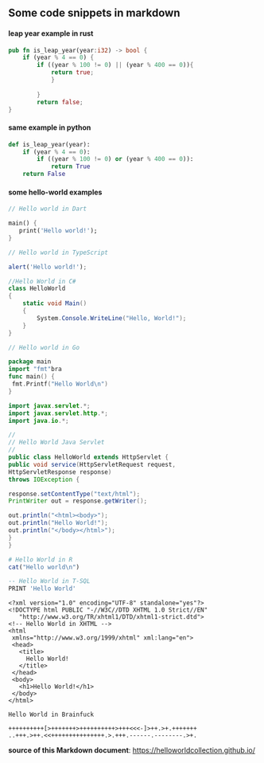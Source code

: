 ## Some code snippets in markdown

#### leap year example in rust

```rust
pub fn is_leap_year(year:i32) -> bool {
	if (year % 4 == 0) {
		if ((year % 100 != 0) || (year % 400 == 0)){
			return true;
			}
            
		}
		return false;
}
```
#### same example in python

```python
def is_leap_year(year):
    if (year % 4 == 0):
        if ((year % 100 != 0) or (year % 400 == 0)):
            return True
    return False
```

#### some hello-world examples


```dart
// Hello world in Dart

main() {
   print('Hello world!');
}
```

```typescript
// Hello world in TypeScript

alert('Hello world!');
```

```cs
//Hello World in C#
class HelloWorld
{
    static void Main()
    {
        System.Console.WriteLine("Hello, World!");
    }
}
```

```go
// Hello world in Go

package main
import "fmt"bra
func main() {
 fmt.Printf("Hello World\n")
}
```

```java
import javax.servlet.*;
import javax.servlet.http.*;
import java.io.*;

//
// Hello World Java Servlet
//
public class HelloWorld extends HttpServlet {
public void service(HttpServletRequest request,
HttpServletResponse response)
throws IOException {

response.setContentType("text/html");
PrintWriter out = response.getWriter();

out.println("<html><body>");
out.println("Hello World!");
out.println("</body></html>");
}
}
```

```R
# Hello World in R
cat("Hello world\n")
```

```sql
-- Hello World in T-SQL
PRINT 'Hello World'
```

```xhtml
<?xml version="1.0" encoding="UTF-8" standalone="yes"?>
<!DOCTYPE html PUBLIC "-//W3C//DTD XHTML 1.0 Strict//EN"
   "http://www.w3.org/TR/xhtml1/DTD/xhtml1-strict.dtd">
<!-- Hello World in XHTML -->
<html
 xmlns="http://www.w3.org/1999/xhtml" xml:lang="en">
 <head>
   <title>
     Hello World!
   </title>
 </head>
 <body>
   <h1>Hello World!</h1>
 </body>
</html>

```

```brainfuck
Hello World in Brainfuck

++++++++++[>+++++++>++++++++++>+++<<<-]>++.>+.+++++++
..+++.>++.<<+++++++++++++++.>.+++.------.--------.>+.
```
**source of this Markdown document**: https://helloworldcollection.github.io/